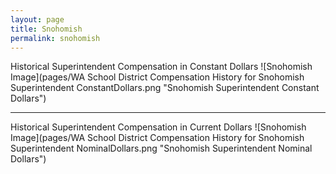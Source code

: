 ```yaml
---
layout: page
title: Snohomish
permalink: snohomish
---
```



Historical Superintendent Compensation in Constant Dollars
![Snohomish Image](pages/WA School District Compensation History for Snohomish Superintendent ConstantDollars.png "Snohomish Superintendent Constant Dollars")

___

Historical Superintendent Compensation in Current Dollars
![Snohomish Image](pages/WA School District Compensation History for Snohomish Superintendent NominalDollars.png "Snohomish Superintendent Nominal Dollars")